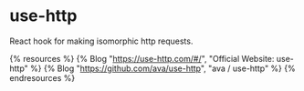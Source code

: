 # use-http

React hook for making isomorphic http requests.

{% resources %}
  {% Blog "https://use-http.com/#/", "Official Website: use-http" %}
  {% Blog "https://github.com/ava/use-http", "ava / use-http" %}
{% endresources %}


